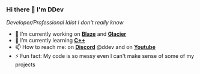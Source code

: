 ### Hi there 👋 I'm DDev

*Developer/Professional Idiot I don't really know*

<!--
**DDev247/DDev247** is a ✨ _special_ ✨ repository because its `README.md` (this file) appears on your GitHub profile.

Here are some ideas to get you started:

-->
- 🔭 I’m currently working on [**Blaze**](https://github.com/DDev247/blaze-engine) and [**Glacier**](https://github.com/DDev247/glacier-engine)
- 🌱 I’m currently learning [**C++**](http://www.cplusplus.org)
- 📫 How to reach me: on [**Discord**](https://discord.com) @ddev and on [**Youtube**](https://www.youtube.com/channel/UCSNeokK94CzuqIIoRle_R1g)
- ⚡ Fun fact: My code is so messy even I can't make sense of some of my projects

<!--
- 👯 I’m looking to collaborate on ...
- 🤔 I’m looking for help with ...
- 💬 Ask me about ...
- 😄 Pronouns: ...
-->
